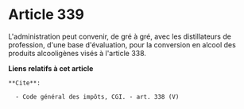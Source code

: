 # Article 339

L'administration peut convenir, de gré à gré, avec les distillateurs de profession, d'une base d'évaluation, pour la
conversion en alcool des produits alcooligènes visés à l'article 338.

**Liens relatifs à cet article**

	**Cite**:

	  - Code général des impôts, CGI. - art. 338 (V)
